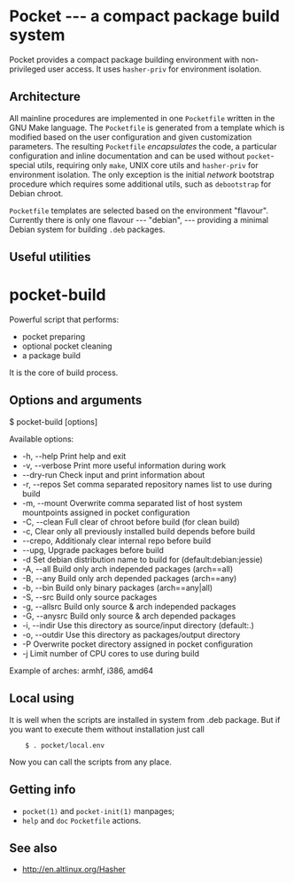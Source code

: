 Pocket --- a compact package build system
=========================================

Pocket provides a compact package building environment with
non-privileged user access. It uses `hasher-priv` for environment
isolation.


Architecture
------------

All mainline procedures are implemented in one `Pocketfile` written
in the GNU Make language. The `Pocketfile` is generated from a
template which is modified based on the user configuration and given
customization parameters. The resulting `Pocketfile` *encapsulates* the
code, a particular configuration and inline documentation and can be
used without `pocket`-special utils, requiring only `make`, UNIX core
utils and `hasher-priv` for environment isolation. The only exception
is the initial *network* bootstrap procedure which requires some
additional utils, such as `debootstrap` for Debian chroot.

`Pocketfile` templates are selected based on the environment "flavour".
Currently there is only one flavour --- "debian", --- providing a
minimal Debian system for building `.deb` packages.

Useful utilities
----------------

pocket-build
============

Powerful script that performs:
   * pocket preparing
   * optional pocket cleaning
   * a package build

It is the core of build process.

Options and arguments
---------------------

  $ pocket-build [options] <arch>

  Available options:

   * -h, --help                            Print help and exit
   * -v, --verbose                         Print more useful information during work
   * --dry-run                             Check input and print information about
   * -r, --repos <repolist>                Set comma separated repository names list to use during build
   * -m, --mount <mountlist>               Overwrite comma separated list of host system mountpoints 
                                           assigned in pocket configuration
   * -C, --clean                           Full clear of chroot before build (for clean build)
   * -c,                                   Clear only all previously installed build depends before build
   * --crepo,                              Additionaly clear internal repo before build
   * --upg,                                Upgrade packages before build
   * -d <distribution>                     Set debian distribution name to build for (default:debian:jessie)
   * -A, --all                             Build only arch independed  packages (arch==all)
   * -B, --any                             Build only arch depended packages (arch==any)
   * -b, --bin                             Build only binary packages (arch==any|all)
   * -S, --src                             Build only source packages 
   * -g, --allsrc                          Build only source & arch independed packages 
   * -G, --anysrc                          Build only source & arch depended packages 
   * -i, --indir <directory>               Use this directory as source/input directory (default:.)
   * -o, --outdir <directory>              Use this directory as packages/output directory
   * -P <directory>                        Overwrite pocket directory assigned in pocket configuration
   * -j <count>                            Limit number of CPU cores to use during build

Example of arches:        armhf, i386, amd64

Local using
---------------

It is well when the scripts are installed in system from .deb package.
But if you want to execute them without installation just call

        $ . pocket/local.env

Now you can call the scripts from any place.

Getting info
------------

* `pocket(1)` and `pocket-init(1)` manpages;
* `help` and `doc` `Pocketfile` actions.


See also
--------

* <http://en.altlinux.org/Hasher>
